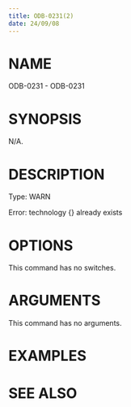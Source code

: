 ```yaml
---
title: ODB-0231(2)
date: 24/09/08
---
```


# NAME

ODB-0231 - ODB-0231

# SYNOPSIS

N/A.

# DESCRIPTION

Type: WARN

Error: technology {} already exists

# OPTIONS

This command has no switches.

# ARGUMENTS

This command has no arguments.

# EXAMPLES

# SEE ALSO
